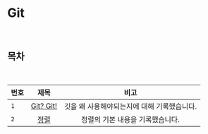 # Git

<br>

## 목차

<br>

| 번호 | 제목 | 비고 |
|---|:---:|:---:|
| `1` | [Git? Git!](./Git.md) | 깃을 왜 사용해야되는지에 대해 기록했습니다.  |
| `2` | [정렬](./Sorting.md) | 정렬의 기본 내용을 기록했습니다. |
